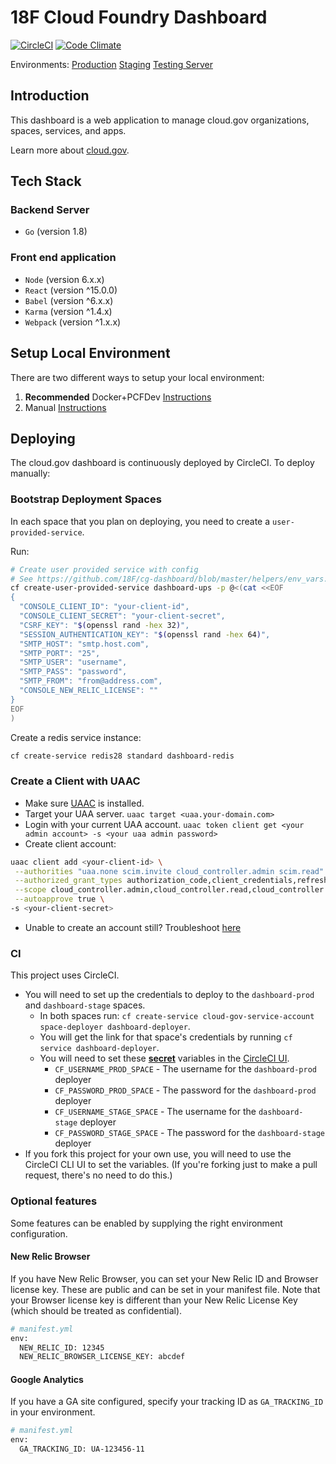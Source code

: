 # 18F Cloud Foundry Dashboard

[![CircleCI](https://circleci.com/gh/18F/cg-dashboard.svg?style=svg)](https://circleci.com/gh/18F/cg-dashboard)
[![Code Climate](https://codeclimate.com/github/18F/cg-dashboard/badges/gpa.svg)](https://codeclimate.com/github/18F/cg-dashboard)

Environments: [Production](https://dashboard.fr.cloud.gov)
[Staging](https://dashboard.fr-stage.cloud.gov)
[Testing Server](https://dashboard-testing-server.app.cloud.gov)

## Introduction

This dashboard is a web application to manage cloud.gov organizations, spaces, services, and apps.

Learn more about [cloud.gov](https://cloud.gov).

## Tech Stack

### Backend Server

- `Go` (version 1.8)

### Front end application

- `Node` (version 6.x.x)
- `React` (version ^15.0.0)
- `Babel` (version ^6.x.x)
- `Karma` (version ^1.4.x)
- `Webpack` (version ^1.x.x)

## Setup Local Environment

There are two different ways to setup your local environment:

1. **Recommended** Docker+PCFDev [Instructions](devtools/docker-setup.md)
1. Manual [Instructions](devtools/manual-setup.md)

## Deploying

The cloud.gov dashboard is continuously deployed by CircleCI. To deploy manually:

### Bootstrap Deployment Spaces

In each space that you plan on deploying, you need to create a `user-provided-service`.

Run:

```bash
# Create user provided service with config
# See https://github.com/18F/cg-dashboard/blob/master/helpers/env_vars.go for all env variables
cf create-user-provided-service dashboard-ups -p @<(cat <<EOF
{
  "CONSOLE_CLIENT_ID": "your-client-id",
  "CONSOLE_CLIENT_SECRET": "your-client-secret",
  "CSRF_KEY": "$(openssl rand -hex 32)",
  "SESSION_AUTHENTICATION_KEY": "$(openssl rand -hex 64)",
  "SMTP_HOST": "smtp.host.com",
  "SMTP_PORT": "25",
  "SMTP_USER": "username",
  "SMTP_PASS": "password",
  "SMTP_FROM": "from@address.com",
  "CONSOLE_NEW_RELIC_LICENSE": ""
}
EOF
)
```

Create a redis service instance:

```bash
cf create-service redis28 standard dashboard-redis
```

### Create a Client with UAAC

- Make sure [UAAC](https://github.com/cloudfoundry/cf-uaac) is installed.
- Target your UAA server. `uaac target <uaa.your-domain.com>`
- Login with your current UAA account. `uaac token client get <your admin account> -s <your uaa admin password>`
- Create client account:

```bash
uaac client add <your-client-id> \
 --authorities "uaa.none scim.invite cloud_controller.admin scim.read" \
 --authorized_grant_types authorization_code,client_credentials,refresh_token \
 --scope cloud_controller.admin,cloud_controller.read,cloud_controller.write,openid,scim.read \
 --autoapprove true \
-s <your-client-secret>
```

- Unable to create an account still? Troubleshoot [here](https://docs.cloudfoundry.org/adminguide/uaa-user-management.html#creating-admin-users)

### CI

This project uses CircleCI.

- You will need to set up the credentials to deploy to the `dashboard-prod` and `dashboard-stage` spaces.
  - In both spaces run: `cf create-service cloud-gov-service-account space-deployer dashboard-deployer`.
  - You will get the link for that space's credentials by running `cf service dashboard-deployer`.
  - You will need to set these [**secret**](https://circleci.com/docs/1.0/environment-variables/#setting-environment-variables-for-all-commands-without-adding-them-to-git) variables in the [CircleCI UI](https://circleci.com/gh/18F/cg-dashboard/edit#env-vars).
    - `CF_USERNAME_PROD_SPACE` - The username for the `dashboard-prod` deployer
    - `CF_PASSWORD_PROD_SPACE` - The password for the `dashboard-prod` deployer
    - `CF_USERNAME_STAGE_SPACE` - The username for the `dashboard-stage` deployer
    - `CF_PASSWORD_STAGE_SPACE` - The password for the `dashboard-stage` deployer
- If you fork this project for your own use, you will need to use the CircleCI CLI UI to set the variables. (If you're forking just to make a pull request, there's no need to do this.)

### Optional features

Some features can be enabled by supplying the right environment configuration.

#### New Relic Browser

If you have New Relic Browser, you can set your New Relic ID and Browser license
key. These are public and can be set in your manifest file. Note that your
Browser license key is different than your New Relic License Key (which should
be treated as confidential).

```bash
# manifest.yml
env:
  NEW_RELIC_ID: 12345
  NEW_RELIC_BROWSER_LICENSE_KEY: abcdef
```

#### Google Analytics

If you have a GA site configured, specify your tracking ID as `GA_TRACKING_ID`
in your environment.

```bash
# manifest.yml
env:
  GA_TRACKING_ID: UA-123456-11
```

